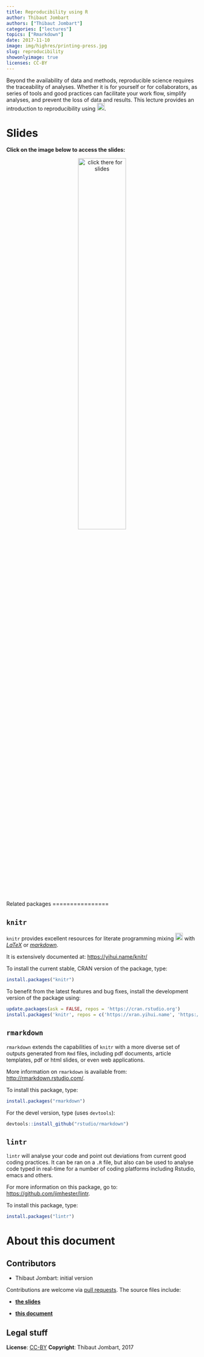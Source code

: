 ```yaml
---
title: Reproducibility using R
author: Thibaut Jombart
authors: ["Thibaut Jombart"]
categories: ["lectures"]
topics: ["Rmarkdown"]
date: 2017-11-10
image: img/highres/printing-press.jpg
slug: reproducibility
showonlyimage: true
licenses: CC-BY
---
```


Beyond the availability of data and methods, reproducible science
requires the traceability of analyses. Whether it is for yourself or for
collaborators, as series of tools and good practices can facilitate your
work flow, simplify analyses, and prevent the loss of data and results.
This lecture provides an introduction to reproducibility using
<img src="../../img/slides/Rlogo.png"
width="20px">.

Slides
======

**Click on the image below to access the slides:**

<center>
<a href="../../slides/reproducibility/reproducibility.html"><img class="gateway" src="../../img/highres/printing-press.jpg" width="50%" alt="click there for slides" align="middle"></a>
</center>
Related packages
================

`knitr`
-------

`knitr` provides excellent resources for literate programming mixing
<img src="../../img/slides/Rlogo.png" width="20px"> with
[*LaTeX*](https://en.wikipedia.org/wiki/LaTeX) or
[*markdown*](https://en.wikipedia.org/wiki/Markdown).

It is extensively documented at: <https://yihui.name/knitr/>

To install the current stable, CRAN version of the package, type:

``` r
install.packages("knitr")
```

To benefit from the latest features and bug fixes, install the
development version of the package using:

``` r
update.packages(ask = FALSE, repos = 'https://cran.rstudio.org')
install.packages('knitr', repos = c('https://xran.yihui.name', 'https://cran.rstudio.org'))
```

`rmarkdown`
-----------

`rmarkdown` extends the capabilities of `knitr` with a more diverse set
of outputs generated from `Rmd` files, including pdf documents, article
templates, pdf or html slides, or even web applications.

More information on `rmarkdown` is available from:
<http://rmarkdown.rstudio.com/>.

To install this package, type:

``` r
install.packages("rmarkdown")
```

For the devel version, type (uses `devtools`):

``` r
devtools::install_github("rstudio/rmarkdown")
```

`lintr`
-------

`lintr` will analyse your code and point out deviations from current
good coding practices. It can be ran on a `.R` file, but also can be
used to analyse code typed in real-time for a number of coding platforms
including Rstudio, emacs and others.

For more information on this package, go to:
<https://github.com/jimhester/lintr>.

To install this package, type:

``` r
install.packages("lintr")
```

About this document
===================

Contributors
------------

-   Thibaut Jombart: initial version

Contributions are welcome via [pull
requests](https://github.com/reconhub/learn/pulls). The source files
include:

-   [**the
    slides**](https://raw.githubusercontent.com/reconhub/learn/master/static/slides/reproducibility/reproducibility.Rmd)

-   [**this
    document**](https://raw.githubusercontent.com/reconhub/learn/master/content/post/reproducibility.Rmd)

Legal stuff
-----------

**License**: [CC-BY](https://creativecommons.org/licenses/by/3.0/)
**Copyright**: Thibaut Jombart, 2017
